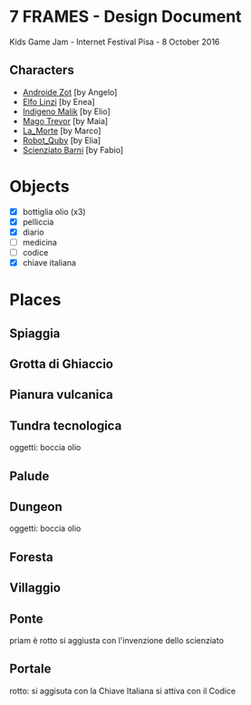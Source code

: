 # 7 FRAMES - Design Document
Kids Game Jam - Internet Festival Pisa - 8 October 2016

## Characters
- [Androide Zot](Characters/Androide_Zot.md) [by Angelo]
- [Elfo Linzi](Characters/Elfo_Linzi.md) [by Enea]
- [Indigeno Malik](Characters/Indigeno_Malik.md) [by Elio]
- [Mago Trevor](Characters/Mago_Trevor.md) [by Maia]
- [La_Morte](Characters/La_Morte.md) [by Marco]
- [Robot_Quby](Characters/Robot_Quby.md) [by Elia]
- [Scienziato Barni](Characters/Scienziato_Barni.md) [by Fabio]

# Objects
- [x] bottiglia olio (x3)
- [x] pelliccia
- [x] diario
- [ ] medicina
- [ ] codice
- [x] chiave italiana

# Places

## Spiaggia

## Grotta di Ghiaccio

## Pianura vulcanica

## Tundra tecnologica
oggetti: boccia olio

## Palude

## Dungeon
oggetti: boccia olio

## Foresta

## Villaggio

## Ponte
priam è rotto
si aggiusta con l'invenzione dello scienziato

## Portale
rotto: si aggisuta con la Chiave Italiana
si attiva con il Codice
